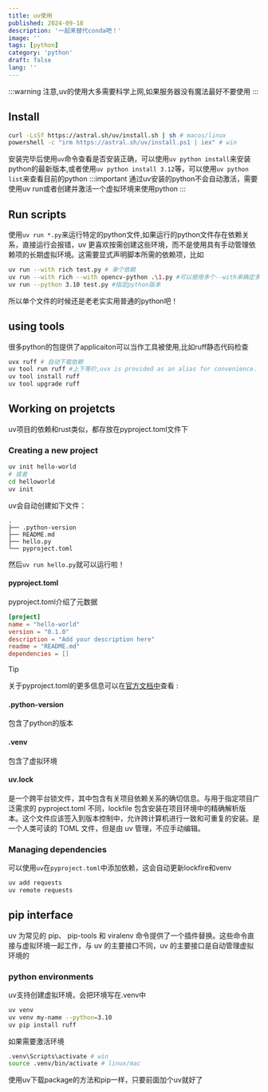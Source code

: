 ```yaml
---
title: uv使用
published: 2024-09-18
description: '一起来替代conda吧！'
image: ''
tags: [python]
category: 'python'
draft: false
lang: ''
---
```

:::warning
注意,uv的使用大多需要科学上网,如果服务器没有魔法最好不要使用
:::

## Install
```bash
curl -LsSf https://astral.sh/uv/install.sh | sh # macos/linux
powershell -c "irm https://astral.sh/uv/install.ps1 | iex" # win
```
安装完毕后使用`uv`命令查看是否安装正确，可以使用`uv python install`来安装python的最新版本,或者使用`uv python install 3.12`等，可以使用`uv python list`来查看目前的python
:::important
通过uv安装的python不会自动激活，需要使用uv run或者创建并激活一个虚拟环境来使用python
:::
## Run scripts
使用`uv run *.py`来运行特定的python文件,如果运行的python文件存在依赖关系，直接运行会报错，uv 更喜欢按需创建这些环境，而不是使用具有手动管理依赖项的长期虚拟环境。这需要显式声明脚本所需的依赖项，比如
```bash
uv run --with rich test.py # 单个依赖
uv run --with rich --with opencv-python .\1.py #可以使用多个--with来确定多个依赖
uv run --python 3.10 test.py #指定python版本
```
所以单个文件的时候还是老老实实用普通的python吧！

## using tools
很多python的包提供了applicaiton可以当作工具被使用,比如ruff静态代码检查
```bash
uvx ruff # 自动下载依赖
uv tool run ruff #上下等价,uvx is provided as an alias for convenience.
uv tool install ruff
uv tool upgrade ruff
```

## Working on projetcts
uv项目的依赖和rust类似，都存放在pyproject.toml文件下
### Creating a new project
```bash
uv init hello-world
# 或者
cd helloworld
uv init
```
uv会自动创建如下文件：
```
.
├── .python-version
├── README.md
├── hello.py
└── pyproject.toml
```
然后`uv run hello.py`就可以运行啦！
#### pyproject.toml
pyproject.toml介绍了元数据
```toml
[project]
name = "hello-world"
version = "0.1.0"
description = "Add your description here"
readme = "README.md"
dependencies = []
```
>[!TIP]
>关于pyproject.toml的更多信息可以在[官方文档中](https://packaging.python.org/en/latest/guides/writing-pyproject-toml/)查看
:
#### .python-version
包含了python的版本
#### .venv
包含了虚拟环境
#### uv.lock
是一个跨平台锁文件，其中包含有关项目依赖关系的确切信息。与用于指定项目广泛需求的 pyproject.toml 不同，lockfile 包含安装在项目环境中的精确解析版本。这个文件应该签入到版本控制中，允许跨计算机进行一致和可重复的安装。是一个人类可读的 TOML 文件，但是由 uv 管理，不应手动编辑。

### Managing dependencies
可以使用`uv`在`pyproject.toml`中添加依赖，这会自动更新lockfire和venv
```bash
uv add requests
uv remote requests
```

## pip interface
uv 为常见的 pip、 pip-tools 和 viralenv 命令提供了一个插件替换。这些命令直接与虚拟环境一起工作，与 uv 的主要接口不同，uv 的主要接口是自动管理虚拟环境的
### python environments
uv支持创建虚拟环境，会把环境写在.venv中
```bash
uv venv
uv venv my-name --python=3.10
uv pip install ruff
```
如果需要激活环境
```bash
.venv\Scripts\activate # win
source .venv/bin/activate # linux/mac
```
使用uv下载package的方法和pip一样，只要前面加个uv就好了
